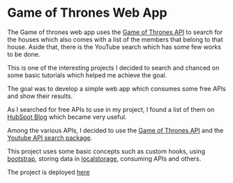 # Game of Thrones Web App

The Game of thrones web app uses the [Game of Thrones API](https://gameofthronesquotes.xyz/) to search for the houses which also comes with a list of the members that belong to that house. Aside that, there is the YouTube search which has some few works to be done. 

This is one of the interesting projects I decided to search and chanced on some basic tutorials which helped me achieve the goal.

The goal was to develop a simple web app which consumes some free APIs and show their results.

As I searched for free APIs to use in my project, I found a list of them on [HubSpot Blog](https://blog.hubspot.com/website/free-open-apis) which became very useful.

Among the various APIs, I decided to use the [Game of Thrones API](https://gameofthronesquotes.xyz/) and the [Youtube API search package](https://www.npmjs.com/package/youtube-api-search).

This project uses some basic concepts such as custom hooks, using [bootstrap](https://getbootstrap.com/), storing data in [localstorage](https://programmingwithmosh.com/react/localstorage-react/), consuming APIs and others.

The project is deployed [here](https://game-of-thrones-web-app.vercel.app/)
